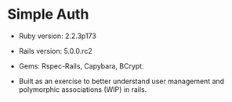# Simple Auth

* Ruby version: 2.2.3p173

* Rails version: 5.0.0.rc2

* Gems: Rspec-Rails, Capybara, BCrypt.

- Built as an exercise to better understand user management and polymorphic associations (WIP) in rails.
